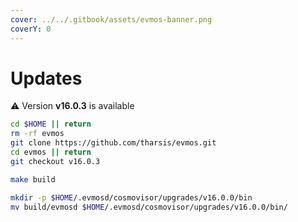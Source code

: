 ```yaml
---
cover: ../../.gitbook/assets/evmos-banner.png
coverY: 0
---
```


# Updates

⚠️ Version **v16.0.3** is available

```bash
cd $HOME || return
rm -rf evmos
git clone https://github.com/tharsis/evmos.git
cd evmos || return
git checkout v16.0.3

make build

mkdir -p $HOME/.evmosd/cosmovisor/upgrades/v16.0.0/bin
mv build/evmosd $HOME/.evmosd/cosmovisor/upgrades/v16.0.0/bin/
```
